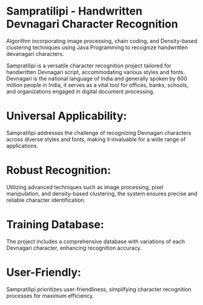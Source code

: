 

# Sampratilipi - Handwritten Devnagari Character Recognition
Algorithm incorporating image processing, chain coding, and Density-based  clustering techniques using Java Programming to recognize handwritten devanagari characters.

Sampratilipi is a versatile character recognition project tailored for handwritten Devnagari script, accommodating various styles and fonts. Devnagari is the national language of India and generally spoken by 600 million people in India, it serves as a vital tool for offices, banks, schools, and organizations engaged in digital document processing.

# Universal Applicability: 
Sampratilipi addresses the challenge of recognizing Devnagari characters across diverse styles and fonts, making it invaluable for a wide range of applications.

# Robust Recognition: 
Utilizing advanced techniques such as image processing, pixel manipulation, and density-based clustering, the system ensures precise and reliable character identification.

# Training Database: 
The project includes a comprehensive database with variations of each Devnagari character, enhancing recognition accuracy.

# User-Friendly: 
Sampratilipi prioritizes user-friendliness, simplifying character recognition processes for maximum efficiency.






